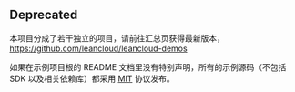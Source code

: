 ## Deprecated

本项目分成了若干独立的项目，请前往汇总页获得最新版本，https://github.com/leancloud/leancloud-demos

如果在示例项目根的 README  文档里没有特别声明，所有的示例源码（不包括 SDK 以及相关依赖库）都采用 [MIT](http://opensource.org/licenses/MIT) 协议发布。
